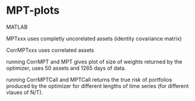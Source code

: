 # MPT-plots
MATLAB

MPTxxx uses completly uncorelated assets (identity covariance matrix)

CorrMPTxxx uses correlated assets

running CorrMPT and MPT gives plot of size of weights returned by the optimizer, uses 50 assets and 1265 days of data. 



running CorrMPTCall and MPTCall returns the true risk of portfolios produced by the optimizer for different lengths of time series (for different vlaues of N/T).
